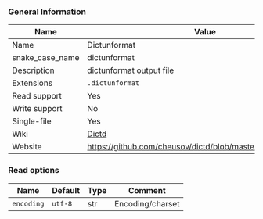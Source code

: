 
### General Information ###
Name | Value
---- | -------
Name | Dictunformat
snake_case_name | dictunformat
Description | dictunformat output file
Extensions | `.dictunformat`
Read support | Yes
Write support | No
Single-file | Yes
Wiki | [Dictd](https://directory.fsf.org/wiki/Dictd)
Website | https://github.com/cheusov/dictd/blob/master/dictunformat.1.in


### Read options ###
Name | Default | Type | Comment
---- | ------- | ---- | -------
`encoding` | `utf-8` | str | Encoding/charset

